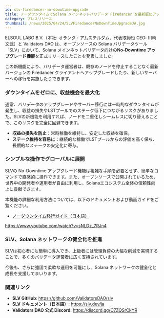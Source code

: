 ```yaml
---
id: slv-firedancer-no-downtime-upgrade
title: ノーダウンタイムでSolana メインネットバリデータ Firedancer を最新版にアップグレード可能に
category: プレスリリース
thumbnail: /news/2025/04/24/SLVFiredancerNoDownTimeUpgradeJA.jpg
---
```


ELSOUL LABO B.V.（本社: オランダ・アムステルダム、代表取締役 CEO: 川崎文武）と Validators DAO は、オープンソースの Solana バリデータツール「SLV」において、Solana メインネットバリデータ向けの**No-Downtime アップグレード機能**を正式リリースしたことを発表しました。

この新機能により、バリデータ運営者は、既存のノードを停止することなく最新バージョンの Firedancer クライアントへアップグレードしたり、新しいサーバーへの移行を実施したりできます。

### ダウンタイムをゼロに、収益機会を最大化

通常、バリデータのアップグレードやサーバー移行には一時的なダウンタイムが発生し、収益の損失やLSTプールでのステーク低下につながるリスクがありました。SLVの新機能を利用すれば、ノードを二重化しシームレスに切り替えることで、このリスクを完全に回避できます。

- **収益の損失を防止**：常時稼働を維持し、安定した収益を確保。
- **ステーク維持を容易に**：継続的な稼働でLSTプールからの評価を高く保ち、長期的なステークの安定化に寄与。

### シンプルな操作でグローバルに展開

SLVの No-Downtime アップグレード機能は複雑な手順を必要とせず、簡単なコマンドで直感的に操作できます。また、オープンソースで公開されているため、世界中の開発者や運用者が自由に利用し、Solanaエコシステム全体の信頼性向上に貢献できます。

本機能の詳細な利用方法については、以下のドキュメントおよび動画ガイドをご覧ください。

- [ノーダウンタイム移行ガイド（日本語）](https://slv.dev/ja/doc/mainnet-validator/migrate/)

https://www.youtube.com/watch?v=sNLDz_7RJn4

### SLV、Solana ネットワークの健全化を推進

SLVは初心者にも簡単に導入でき、上級者には管理負荷の大幅な削減を実現することで、多くのバリデータ運営者に広く支持されています。

今後も、さらに強固で柔軟な運用を可能にし、Solana ネットワークの健全化と成長を支援してまいります。

### 関連リンク

- **SLV GitHub**: https://github.com/ValidatorsDAO/slv
- **SLV ドキュメント（日本語）**: https://slv.dev/ja
- **Validators DAO 公式 Discord**: https://discord.gg/C7ZQSrCkYR
